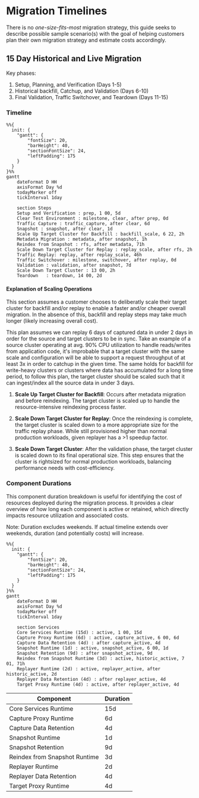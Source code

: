 # Migration Timelines

There is no *one-size-fits-most* migration strategy, this guide seeks to describe possible sample scenario(s) with the goal of helping customers plan their own migration strategy and estimate costs accordingly.

## 15 Day Historical and Live Migration

Key phases:

1. Setup, Planning, and Verification (Days 1-5)
1. Historical backfill, Catchup, and Validation (Days 6-10)
1. Final Validation, Traffic Switchover, and Teardown (Days 11-15)

### Timeline

```mermaid
%%{
  init: {
    "gantt": {
        "fontSize": 20,
        "barHeight": 40,
        "sectionFontSize": 24,
        "leftPadding": 175
    }
  }
}%%
gantt
    dateFormat D HH
    axisFormat Day %d
    todayMarker off
    tickInterval 1day

    section Steps
    Setup and Verification : prep, 1 00, 5d
    Clear Test Environment : milestone, clear, after prep, 0d
    Traffic Capture : traffic_capture, after clear, 6d
    Snapshot : snapshot, after clear, 1d
    Scale Up Target Cluster for Backfill : backfill_scale, 6 22, 2h
    Metadata Migration : metadata, after snapshot, 1h
    Reindex from Snapshot : rfs, after metadata, 71h
    Scale Down Target Cluster for Replay : replay_scale, after rfs, 2h
    Traffic Replay: replay, after replay_scale, 46h
    Traffic Switchover : milestone, switchover, after replay, 0d
    Validation : validation, after snapshot, 7d
    Scale Down Target Cluster : 13 00, 2h
    Teardown   : teardown, 14 00, 2d
```

#### Explanation of Scaling Operations

This section assumes a customer chooses to deliberatly scale their target cluster for backfill and/or replay to enable a faster and/or cheaper overall migration. In the absence of this, backfill and replay steps may take much longer (likely increasing overall cost).

This plan assumes we can replay 6 days of captured data in under 2 days in order for the source and target clusters to be in sync. Take an example of a source cluster operating at avg. 90% CPU utilization to handle reads/writes from application code, it's improbable that a target cluster with the same scale and configuration will be able to support a request throughput of at least 3x in order to catchup in the given time. The same holds for backfill for write-heavy clusters or clusters where data has accumulated for a long time period, to follow this plan, the target cluster should be scaled such that it can ingest/index all the source data in under 3 days.


1. **Scale Up Target Cluster for Backfill**: Occurs after metadata migration and before reindexing. The target cluster is scaled up to handle the resource-intensive reindexing process faster.


2. **Scale Down Target Cluster for Replay**: Once the reindexing is complete, the target cluster is scaled down to a more appropriate size for the traffic replay phase. While still provisioned higher than normal production workloads, given replayer has a >1 speedup factor.

3. **Scale Down Target Cluster**: After the validation phase, the target cluster is scaled down to its final operational size. This step ensures that the cluster is rightsized for normal production workloads, balancing performance needs with cost-efficiency.

### Component Durations

This component duration breakdown is useful for identifying the cost of resources deployed during the migration process. It provides a clear overview of how long each component is active or retained, which directly impacts resource utilization and associated costs.

Note: Duration excludes weekends. If actual timeline extends over weekends, duration (and potentially costs) will increase.

```mermaid
%%{
  init: {
    "gantt": {
        "fontSize": 20,
        "barHeight": 40,
        "sectionFontSize": 24,
        "leftPadding": 175
    }
  }
}%%
gantt
    dateFormat D HH
    axisFormat Day %d
    todayMarker off
    tickInterval 1day

    section Services
    Core Services Runtime (15d) : active, 1 00, 15d
    Capture Proxy Runtime (6d) : active, capture_active, 6 00, 6d
    Capture Data Retention (4d) : after capture_active, 4d
    Snapshot Runtime (1d) : active, snapshot_active, 6 00, 1d
    Snapshot Retention (9d) : after snapshot_active, 9d
    Reindex from Snapshot Runtime (3d) : active, historic_active, 7 01, 71h
    Replayer Runtime (2d) : active, replayer_active, after historic_active, 2d
    Replayer Data Retention (4d) : after replayer_active, 4d
    Target Proxy Runtime (4d) : active, after replayer_active, 4d
```

| Component                         | Duration |
|-----------------------------------|----------|
| Core Services Runtime             | 15d      |
| Capture Proxy Runtime             | 6d       |
| Capture Data Retention            | 4d       |
| Snapshot Runtime                  | 1d       |
| Snapshot Retention                | 9d       |
| Reindex from Snapshot Runtime     | 3d       |
| Replayer Runtime                  | 2d       |
| Replayer Data Retention           | 4d       |
| Target Proxy Runtime              | 4d       |
